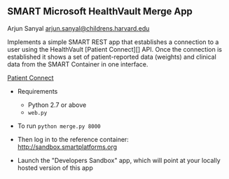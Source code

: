 
SMART Microsoft HealthVault Merge App
--------------------------------------

Arjun Sanyal <arjun.sanyal@childrens.harvard.edu>

Implements a simple SMART REST app that establishes a connection to a
user using the HealthVault [Patient Connect][] API. Once the connection
is established it shows a set of patient-reported data (weights) and
clinical data from the SMART Container in one interface.

[Patient Connect](http://msdn.microsoft.com/en-us/library/jj551258.aspx)

* Requirements
  * Python 2.7 or above
  * `web.py`

* To run `python merge.py 8000`
* Then log in to the reference container: <http://sandbox.smartplatforms.org>
* Launch the "Developers Sandbox" app, which will point at your locally
  hosted version of this app
